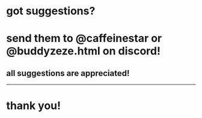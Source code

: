 # got suggestions?
# send them to @caffeinestar or @buddyzeze.html on discord!
## all suggestions are appreciated!

---

# thank you!
